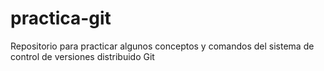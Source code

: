 # practica-git
Repositorio para practicar algunos conceptos y comandos del sistema de control de versiones distribuido Git
